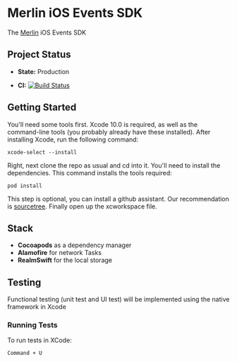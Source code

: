 # Merlin iOS Events SDK 

The [Merlin](https://merlinjobs.com/) iOS Events SDK

## Project Status

- **State:** Production

- **CI:** [![Build Status](https://app.bitrise.io/app/b4b8a34bd9288b52/status.svg?token=FSMxwDsaha_FNV70Lo-u5w&branch=develop)](https://app.bitrise.io/app/b4b8a34bd9288b52)


## Getting Started 

You'll need some tools first. Xcode 10.0 is required, as well as the command-line tools (you probably already have these installed). After installing Xcode, run the following command:

```xcode-select --install```

Right, next clone the repo as usual and cd into it. You'll need to install the dependencies. This command installs the tools required:

```pod install```

This step is optional, you can  install a github  assistant. Our recommendation  is [sourcetree](https://www.sourcetreeapp.com/download/). Finally open up  the xcworkspace file.

## Stack

- **Cocoapods** as a dependency manager
- **Alamofire** for network Tasks
- **RealmSwift** for the local storage 


## Testing

Functional testing (unit test and UI test) will be implemented using the native framework in Xcode

### Running Tests

To run tests in XCode:

```
Command + U
```
